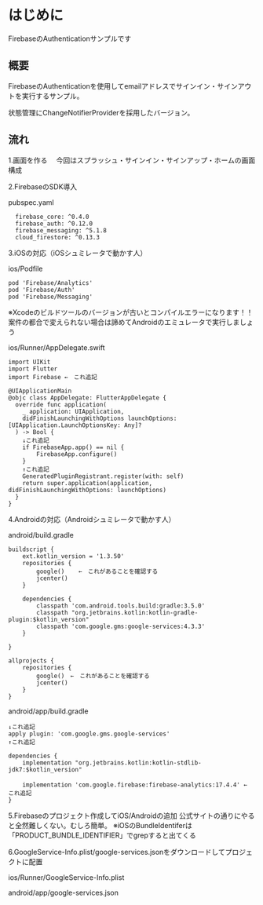 # はじめに

FirebaseのAuthenticationサンプルです

## 概要

FirebaseのAuthenticationを使用してemailアドレスでサインイン・サインアウトを実行するサンプル。

状態管理にChangeNotifierProviderを採用したバージョン。

## 流れ

1.画面を作る
　今回はスプラッシュ・サインイン・サインアップ・ホームの画面構成

2.FirebaseのSDK導入

pubspec.yaml
```
  firebase_core: ^0.4.0
  firebase_auth: ^0.12.0
  firebase_messaging: ^5.1.8
  cloud_firestore: ^0.13.3
```

3.iOSの対応（iOSシュミレータで動かす人）

ios/Podfile
```
pod 'Firebase/Analytics'
pod 'Firebase/Auth'
pod 'Firebase/Messaging'
```
※Xcodeのビルドツールのバージョンが古いとコンパイルエラーになります！！
案件の都合で変えられない場合は諦めてAndroidのエミュレータで実行しましょう


ios/Runner/AppDelegate.swift
```
import UIKit
import Flutter
import Firebase ←　これ追記

@UIApplicationMain
@objc class AppDelegate: FlutterAppDelegate {
  override func application(
    _ application: UIApplication,
    didFinishLaunchingWithOptions launchOptions: [UIApplication.LaunchOptionsKey: Any]?
  ) -> Bool {
    ↓これ追記
    if FirebaseApp.app() == nil {
        FirebaseApp.configure()
    }
    ↑これ追記
    GeneratedPluginRegistrant.register(with: self)
    return super.application(application, didFinishLaunchingWithOptions: launchOptions)
  }
}
```

4.Androidの対応（Androidシュミレータで動かす人）

android/build.gradle
```
buildscript {
    ext.kotlin_version = '1.3.50'
    repositories {
        google()    ←　これがあることを確認する
        jcenter()
    }

    dependencies {
        classpath 'com.android.tools.build:gradle:3.5.0'
        classpath "org.jetbrains.kotlin:kotlin-gradle-plugin:$kotlin_version"
        classpath 'com.google.gms:google-services:4.3.3'
    }

}

allprojects {
    repositories {
        google()　←　これがあることを確認する
        jcenter()
    }
}

```

android/app/build.gradle
```
↓これ追記
apply plugin: 'com.google.gms.google-services'
↑これ追記

dependencies {
    implementation "org.jetbrains.kotlin:kotlin-stdlib-jdk7:$kotlin_version"

    implementation 'com.google.firebase:firebase-analytics:17.4.4' ←　これ追記
}
```

5.Firebaseのプロジェクト作成してiOS/Androidの追加
公式サイトの通りにやると全然難しくない。むしろ簡単。
※iOSのBundleIdentiferは「PRODUCT_BUNDLE_IDENTIFIER」でgrepすると出てくる

6.GoogleService-Info.plist/google-services.jsonをダウンロードしてプロジェクトに配置

ios/Runner/GoogleService-Info.plist

android/app/google-services.json

